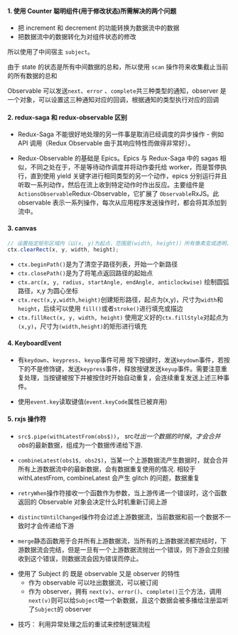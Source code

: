 #### 1. 使用 Counter 聪明组件(用于修改状态)所需解决的两个问题

- 把 increment 和 decrement 的功能转换为数据流中的数据
- 把数据流中的数据转化为对组件状态的修改

所以使用了中间宿主 `subject`。

由于 state 的状态是所有中间数据的总和，所以使用 `scan` 操作符来收集截止当前的所有数据的总和

Observable 可以发送`next`、`error` 、`complete`共三种类型的通知，observer 是一个对象，可以设置这三种通知对应的回调，根据通知的类型执行对应的回调

#### 2. redux-saga 和 redux-observable 区别

- Redux-Saga 不能很好地处理的另一件事是取消已经调度的异步操作 - 例如 API 调用（Redux Observable 由于其响应特性而做得非常好）。

- Redux-Observable 的基础是 Epics。Epics 与 Redux-Saga 中的 sagas 相似，不同之处在于，不是等待动作调度并将动作委托给 worker，而是暂停执行，直到使用 yield 关键字进行相同类型的另一个动作，epics 分别运行并且听取一系列动作，然后在流上收到特定动作时作出反应。主要组件是 `ActionsObservable`Redux-Observable，它扩展了 `Observable`RxJS。此 observable 表示一系列操作，每次从应用程序发送操作时，都会将其添加到流中。

#### 3. canvas

```js
// 设置指定矩形区域内（以(x, y)为起点，范围是(width, height)）所有像素变成透明，并擦除之前绘制的所有内容的方法。
ctx.clearRect(x, y, width, height);
```

- `ctx.beginPath()`是为了清空子路径列表，开始一个新路径
- `ctx.closePath()`是为了将笔点返回路径的起始点
- `ctx.arc(x, y, radius, startAngle, endAngle, anticlockwise)` 绘制圆弧路径，x,y 为圆心坐标
- `ctx.rect(x,y,width,height)`创建矩形路径，起点为(x,y)，尺寸为`width`和`height`，后续可以使用 `fill()`或者`stroke()`进行填充或描边
- `ctx.fillRect(x, y, width, height)` 使用定义好的`ctx.fillStyle`对起点为`(x,y)`，尺寸为`(width,height)`的矩形进行填充

#### 4. KeyboardEvent

- 有`keydown`、`keypress`、`keyup`事件可用
  按下按键时，发送`keydown`事件，若按下的不是修饰键，发送`keypress`事件，释放按键发送`keyup`事件。需要注意重复处理，当按键被按下并被按住时开始自动重复，会连续重复发送上述三种事件。

- 使用`event.key`读取键值(`event.keyCode`属性已被弃用)

#### 5. rxjs 操作符

- `src$.pipe(withLatestFrom(obs$))`， src$吐出一个数据的时候，才会合并obs$的最新数据，组成为一个数据传递给下游.
- `combineLatest(obs1$, obs2$)`，当某一个上游数据流产生数据时，就会合并所有上游数据流中的最新数据，会有数据重复使用的情况.
  相较于 withLatestFrom, combineLatest 会产生 glitch 的问题，数据重复

- `retryWhen`操作符接收一个函数作为参数，当上游传递一个错误时，这个函数返回的 Observable 对象会决定什么时机重新订阅上游
- `distinctUntilChanged`操作符会过滤上游数据流，当前数据和前一个数据不一致时才会传递给下游
- `merge`静态函数用于合并所有上游数据流，当所有的上游数据流都完结时，下游数据流会完结，但是一旦有一个上游数据流抛出一个错误，则下游会立刻接收到这个错误，则数据流会因为错误而停止。

* 使用了 Subject 的 既是 observable 又是 observer 的特性
  - 作为 observable 可以吐出数据流，可以被订阅
  - 作为 observer，拥有 `next(v)`、`error()`、`complete()`三个方法，调用`next(v)`则可以给`Subject`喂一个新数据，且这个数据会被多播给注册监听了`Subject`的 observer

- 技巧： 利⽤异常处理之后的重试来控制逻辑流程
